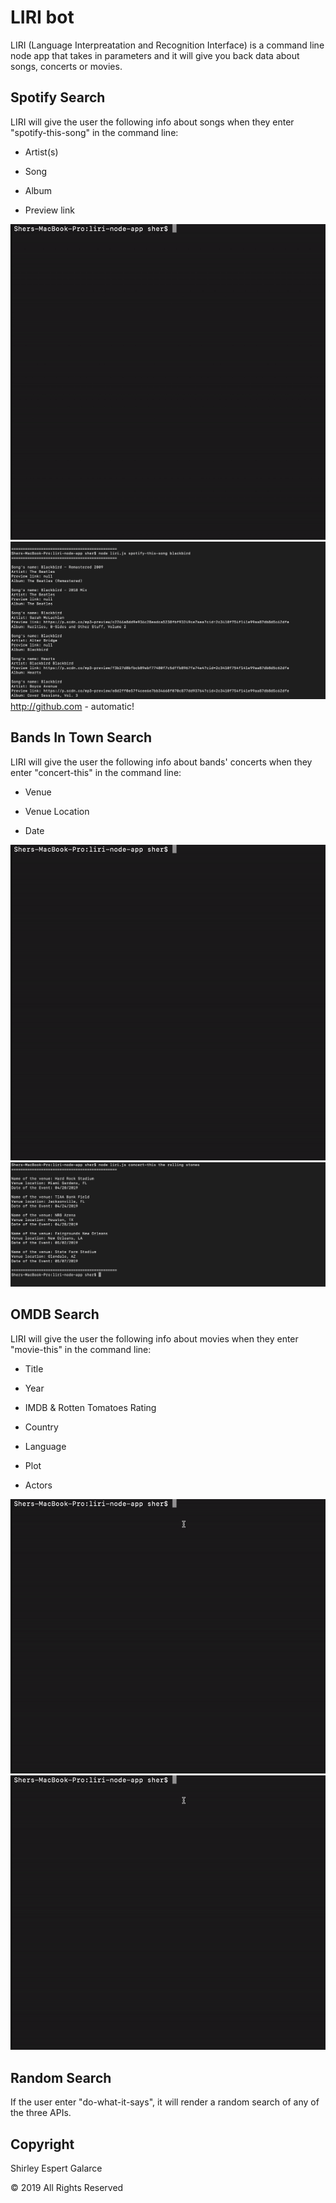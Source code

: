 # LIRI bot

LIRI (Language Interpreatation and Recognition Interface) is a command line node app that takes in parameters and it will give you back data about songs, concerts or movies.

## Spotify Search

LIRI will give the user the following info about songs when they enter "spotify-this-song" in the command line:

* Artist(s)

* Song

* Album

* Preview link

![Gif](https://github.com/sespert/liri-node-app/blob/master/images/spotify.gif)
![Spotify search](https://github.com/sespert/liri-node-app/blob/master/images/spotify.png)
http://github.com - automatic!


## Bands In Town Search

LIRI will give the user the following info about bands' concerts when they enter "concert-this" in the command line:

* Venue

* Venue Location

* Date

![Gif](https://github.com/sespert/liri-node-app/blob/master/images/bands.gif)
![Bands in Town search](https://github.com/sespert/liri-node-app/blob/master/images/bandsInTown.png)

## OMDB Search

LIRI will give the user the following info about movies when they enter "movie-this" in the command line:

* Title

* Year

* IMDB & Rotten Tomatoes Rating

* Country

* Language

* Plot

* Actors

![Gif](https://github.com/sespert/liri-node-app/blob/master/images/OMDB.gif)
![See it in action](https://github.com/sespert/liri-node-app/blob/master/images/OMDB.gif)

## Random Search

If the user enter "do-what-it-says", it will render a random search of any of the three APIs.


## Copyright

Shirley Espert Galarce

© 2019 All Rights Reserved
